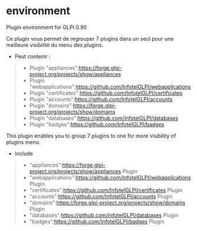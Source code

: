 # environment
Plugin environment for GLPI 0.90

Ce plugin vous permet de regrouper 7 plugins dans un seul pour une meilleure visibilité du menu des plugins.
* Peut contenir :

> * Plugin "appliances":https://forge.glpi-project.org/projects/show/appliances
> * Plugin "webapplications":https://github.com/InfotelGLPI/webapplications
> * Plugin "certificates":https://github.com/InfotelGLPI/certificates
> * Plugin "accounts":https://github.com/InfotelGLPI/accounts
> * Plugin "domains":https://forge.glpi-project.org/projects/show/domains
> * Plugin "databases":https://github.com/InfotelGLPI/databases
> * Plugin "badges":https://github.com/InfotelGLPI/badges

This plugin enables you to group 7 plugins to one for more visibility of plugins menu.
* Include

> * "appliances":https://forge.glpi-project.org/projects/show/appliances Plugin
> * "webapplications":https://github.com/InfotelGLPI/webapplications Plugin
> * "certificates":https://github.com/InfotelGLPI/certificates Plugin
> * "accounts":https://github.com/InfotelGLPI/accounts Plugin
> * "domains":https://forge.glpi-project.org/projects/show/domains Plugin
> * "databases":https://github.com/InfotelGLPI/databases Plugin
> * "badges":https://github.com/InfotelGLPI/badges Plugin

